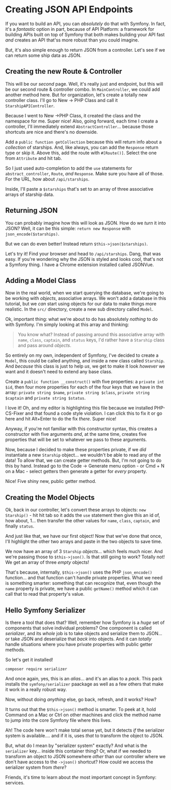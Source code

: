 # Creating JSON API Endpoints

If you want to build an API, you can *absolutely* do that with Symfony. In fact,
it's a *fantastic* option in part, because of API Platform: a framework for building
APIs built on top of Symfony that both makes building your API fast *and* creates
an API that'ss more robust than you could imagine.

But, it's also simple enough to return JSON from a controller. Let's see if we
can return some ship data as JSON.

## Creating the new Route & Controller

This will be our *second* page. Well, it's really just and endpoint, but this will
be our second route & controller combo. In `MainController`, we could add another
method here. But for organization, let's create a totally new controller class.
I'll go to New -> PHP Class and call it `StarshipAPIController`.

Because I went to New ->PHP Class, it created the class and the namespace for me.
Super nice! Also, going forward, each time I create a controller, I'll immediately
extend `AbstractController`... because those shortcuts are nice and there's no
downside.

Add a `public function getCollection` because this will return info about a
*collection* of starships. And, like always, you can add the `Response` return
type or skip it. Above this, add the route with `#[Route()]`. Select the one from
`Attribute` and hit tab.

So I just used auto-completion to add the `use` statements for `abstract_controller`,
`Route`, *and* `Response`. Make sure you have all of those. For the URL, how about
`/api/starships`.

Inside, I'll paste a `$starships` that's set to an array of three associative arrays
of starship data.

## Returning JSON

You can probably imagine how this will look as JSON. How do we *turn* it into
JSON? Well, it can be this simple: `return new Response` with `json_encode($starships)`.

But we can do even better! Instead return `$this->json($starships)`.

Let's try it! Find your browser and head to `/api/starships`. Dang, that was easy.
If you're wondering why the JSON is styled and looks cool, that's not a Symfony thing.
I have a Chrome extension installed called JSONVue.

## Adding a Model Class

Now in the real world, when we start querying the database, we're going to be working
with *objects*, associative arrays. We won't add a database in this tutorial, but
we *can* start using objects for our data to make things more realistic. In the
`src/` directory, create a new sub directory called `Model`.

Ok, important thing: what we're about to do has absolutely *nothing* to do with
Symfony. I'm simply looking at this array and thinking:

> You know what? Instead of passing around this associative array with `name`,
> `class`, `captain`, and `status` keys, I'd rather have a `Starship` class and
> pass around *objects*.

So entirely on my own, independent of Symfony, I've decided to create a `Model`,
this could be called anything, and inside a new class called `Starship`. And *because*
this class is just to help *us*, we get to make it look *however* we want and it
doesn't need to extend any base class.

Create a `public function __construct()` with five properties: a `private int $id`,
then four more properties for each of the four keys that we have in the array:
`private string $name`, `private string $class`, `private string $captain` and
`private string $status`.

I love it! Oh, and my editor is highlighting this file because we installed PHP-CS-Fixer
and that found a code style violation. I can click this to fix it or go here and
hit Alt+Enter to do the fix *there*. Super nice!

Anyway, if you're not familiar with this constructor syntax, this creates a
constructor with five arguments *and*, at the same time, creates five properties
that will be set to whatever we pass to these arguments.

Now, because I decided to make these properties private, if we *did* instantiate
a new `Starship` object... we wouldn't be able to read any of the data! To allow
that, we can create getter methods. But, I'm not going to do this by hand. Instead
go to the Code -> Generate menu option - or Cmd + N on a Mac - select getters then
generate a getter for *every* property.

Nice! Five shiny new, public getter method.

## Creating the Model Objects

Ok, back in our controller, let's convert these arrays to objects: `new Starship()` -
hit hit tab so it adds the `use` statement then give this an id of, how about, 1...
then transfer the other values for `name`, `class`, `captain`, and finally `status`.

And just like that, we have our first object! Now that we've done that once, I'll
highlight the other two arrays and paste in the two objects to save time.

We now have an array of 3 `Starship` *objects*... which feels much nicer. And we're
passing those to `$this->json()`. Is that still going to work? Totally not! We get
an array of three *empty* objects!

That's because, internally, `$this->json()` uses the PHP `json_encode()` function...
and that function can't handle private properties. What we need is something smarter:
something that can recognize that, even though the `name` property is private, we
have a public `getName()` method which it can call that to read that property's
value.

## Hello Symfony Serializer

Is there a tool that does that? Well, remember how Symfony is a *huge* set of
components that solve individual problems? One component is called *serializer*,
and its *whole* job is to take objects and serialize them to JSON... or take JSON
and deserialize that *back* into objects. And it can *totally* handle situations
where you have private properties with public getter methods.

So let's get it installed!

```terminal
composer require serializer
```

And once again, yes, this is an *alias*... and it's an alias to a *pack*. This
pack installs the `symfony/serializer` paackage as well as a few others that make
it work in a really robust way.

Now, without doing *anything* else, go back, refresh, and it works? How?

It turns out that the `$this->json()` method is smarter. To peek at it, hold
Command on a Mac or Ctrl on other machines and click the method name to jump into
the core Symfony file where this lives.

Ah! The code here won't make total sense yet, but it detects *if* the serializer
system is available.... and if it is, uses *that* to transform the object to JSON.

But, what do I mean by "serializer system" exactly? And what is the `serializer`
key... inside this container thing? Or, what if we needed to transform an object
to JSON somewhere *other* than our controller where we don't have access to the
`->json()` shortcut? How could we access the serializer system from *there*?

Friends, it's time to learn about *the* most important concept in Symfony: services.
